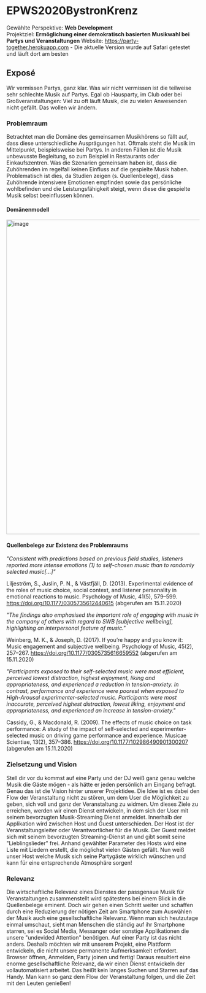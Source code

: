 # EPWS2020BystronKrenz

Gewählte Perspektive: **Web Development**  
Projektziel: **Ermöglichung einer demokratisch basierten Musikwahl bei Partys und Veranstaltungen**
Website: https://party-together.herokuapp.com - Die aktuelle Version wurde auf Safari getestet und läuft dort am besten 

## Exposé

Wir vermissen Partys, ganz klar. Was wir nicht vermissen ist die teilweise sehr schlechte Musik auf Partys. Egal ob Hausparty, im Club oder bei Großveranstaltungen: Viel zu oft läuft Musik, die zu vielen Anwesenden nicht gefällt. Das wollen wir ändern.

### Problemraum

Betrachtet man die Domäne des gemeinsamen Musikhörens so fällt auf, dass diese unterschiedliche Ausprägungen hat. Oftmals steht die Musik im Mittelpunkt, beispielsweise bei Partys. In anderen Fällen ist die Musik unbewusste Begleitung, so zum Beispiel in Restaurants oder Einkaufszentren. Was die Szenarien gemeinsam haben ist, dass die Zuhöhrenden im regelfall keinen Einfluss auf die gespielte Musik haben. Problematisch ist dies, da Studien zeigen (s. Quellenbelege), dass Zuhöhrende intensivere Emotionen empfinden sowie das persönliche wohlbefinden und die Leistungsfähigkeit steigt, wenn diese die gespielte Musik selbst beeinflussen können.

#### Domänenmodell
<img width="820" alt="image" src="https://user-images.githubusercontent.com/44359333/100102609-222e5080-2e64-11eb-94d7-c2cd92f41b91.png">



#### Quellenbelege zur Existenz des Problemraums

*"Consistent with predictions based on previous field studies, listeners reported more intense emotions (1) to self-chosen music than to randomly selected music[...]"*

Liljeström, S., Juslin, P. N., & Västfjäll, D. (2013). Experimental evidence of the roles of music choice, social context, and listener personality in emotional reactions to music. Psychology of Music, 41(5), 579–599. https://doi.org/10.1177/0305735612440615 (abgerufen am 15.11.2020)


*"The findings also emphasised the important role of engaging with music in the company of others with regard to SWB [subjective wellbeing], highlighting an interpersonal feature of music."*

Weinberg, M. K., & Joseph, D. (2017). If you’re happy and you know it: Music engagement and subjective wellbeing. Psychology of Music, 45(2), 257–267. https://doi.org/10.1177/0305735616659552 (abgerufen am 15.11.2020)


*"Participants exposed to their self-selected music were most efficient, perceived lowest distraction, highest enjoyment, liking and appropriateness, and experienced a reduction in tension-anxiety. In contrast, performance and experience were poorest when exposed to High-Arousal experimenter-selected music. Participants were most inaccurate, perceived highest distraction, lowest liking, enjoyment and appropriateness, and experienced an increase in tension-anxiety."*

Cassidy, G., & Macdonald, R. (2009). The effects of music choice on task performance: A study of the impact of self-selected and experimenter-selected music on driving game performance and experience. Musicae Scientiae, 13(2), 357–386. https://doi.org/10.1177/102986490901300207 (abgerufen am 15.11.2020)


### Zielsetzung und Vision

Stell dir vor du kommst auf eine Party und der DJ weiß ganz genau welche Musik die Gäste mögen - als hätte er jeden persönlich am Eingang befragt. Genau das ist die Vision hinter unserer Projektidee. Die Idee ist es dabei den Flow der Veranstaltung nicht zu stören, um dem User die Möglichkeit zu geben, sich voll und ganz  der Veranstaltung zu widmen.
Um dieses Ziele zu erreichen, werden wir einen Dienst entwickeln, in dem sich der User mit seinem bevorzugten Musik-Streaming Dienst anmeldet. Innerhalb der Applikation wird zwischen Host und Guest unterschieden. Der Host ist der Veranstaltungsleiter oder Verantwortlicher für die Musik. Der Guest meldet sich mit seinem bevorzugten Streaming-Dienst an und gibt somit seine "Lieblingslieder" frei. Anhand gewählter Parameter des Hosts wird eine Liste mit Liedern erstellt, die möglichst vielen Gästen gefällt. Nun weiß unser Host welche Musik sich seine Partygäste wirklich wünschen und kann für eine entsprechende Atmosphäre sorgen!


### Relevanz

Die wirtschaftliche Relevanz eines Dienstes der passgenaue Musik für Veranstaltungen zusammenstellt wird spätestens bei einem Blick in die Quellenbelege eminent. Doch wir gehen einen Schritt weiter und schaffen durch eine Reduzierung der nötigen Zeit am Smartphone zum Auswählen der Musik auch eine gesellschaftliche Relevanz. Wenn man sich heutzutage einmal umschaut, sieht man Menschen die ständig auf ihr Smartphone starren, sei es Social Media, Messanger oder sonstige Applikationen die unsere "undevided Attention" benötigen. Auf einer Party ist das nicht anders. Deshalb möchten wir mit unserem Projekt, eine Plattform entwickeln, die nicht unsere permanente Aufmerksamkeit erfordert. Browser öffnen, Anmelden, Party joinen und fertig! Daraus resultiert eine enorme gesellschaftliche Relevanz, da wir einen Dienst entwickeln der vollautomatisiert arbeitet. Das heißt kein langes Suchen und Starren auf das Handy. 
Man kann so ganz dem Flow der Veranstaltung folgen, und die Zeit mit den Leuten genießen!


